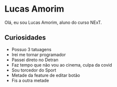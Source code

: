 # Lucas Amorim

Olá, eu sou Lucas Amorim, aluno do curso NExT.

## Curiosidades

* Possuo 3 tatuagens
* Irei me tornar programador
* Passei direto no Detran
* Faz tempo que não vou ao cinema, culpa da covid
* Sou torcedor do Sport
* Metade da feature de editar botão
* Fis a outra metade
